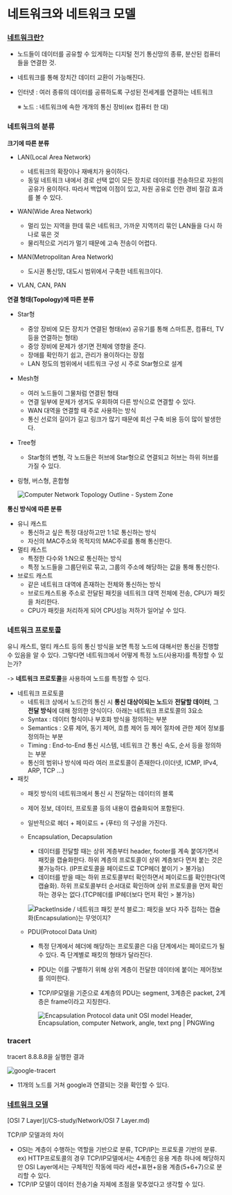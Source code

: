 # 네트워크와 네트워크 모델

### [네트워크란?](https://youtu.be/Av9UFzl_wis?list=PL0d8NnikouEWcF1jJueLdjRIC4HsUlULi)

- 노드들이 데이터를 공유할 수 있게하는 디지털 전기 통신망의 종류, 분산된 컴퓨터들을 연결한 것.

- 네트워크를 통해 장치간 데이터 교환이 가능해진다.

- 인터넷 : 여러 종류의 데이터를 공류하도록 구성된 전세계를 연결하는 네트워크

  ※ 노드 : 네트워크에 속한 개개의 통신 장비(ex 컴퓨터 한 대)

  

### 네트워크의 분류

 **크기에 따른 분류**

+ LAN(Local Area Network) 

  + 네트워크의 확장이나 재배치가 용이하다. 
  + 동일 네트워크 내에서 경로 선택 없이 모든 장치로 데이터를 전송하므로 자원의 공유가 용이하다. 따라서 백업에 이점이 있고, 자원 공유로 인한 경비 절감 효과를 볼 수 있다.

+ WAN(Wide Area Network) 

  + 멀리 있는 지역을 한데 묶은 네트워크, 가까운 지역끼리 묶인 LAN들을 다시 하나로 묶은 것
  + 물리적으로 거리가 멀기 때문에 고속 전송이 어렵다.

+ MAN(Metropolitan Area Network)

  + 도시권 통신망, 대도시 범위에서 구축한 네트워크이다.

+ VLAN, CAN, PAN

  

**연결 형태(Topology)에 따른 분류**

+ Star형 

  + 중앙 장비에 모든 장치가 연결된 형태(ex) 공유기를 통해 스마트폰, 컴퓨터, TV등을 연결하는 형태)
  + 중앙 장비에 문제가 생기면 전체에 영향을 준다.
  + 장애를 확인하기 쉽고, 관리가 용이하다는 장점
  + LAN 정도의 범위에서 네트워크 구성 시 주로 Star형으로 설계

+ Mesh형

  + 여러 노드들이 그물처럼 연결된 형태
  + 연결 일부에 문제가 생겨도 우회하여 다른 방식으로 연결할 수 있다.
  + WAN 대역을 연결할 때 주로 사용하는 방식
  + 통신 선로의 길이가 길고 링크가 많기 때문에 회선 구축 비용 등이 많이 발생한다.

+ Tree형

  + Star형의 변형, 각 노드들은 허브에 Star형으로 연결되고 허브는 하위 허브를 가질 수 있다.

+ 링형, 버스형, 혼합형

  ![Computer Network Topology Outline - System Zone](https://i0.wp.com/systemzone.net/wp-content/uploads/2017/09/Networking-Topology.png?fit=1200%2C636&ssl=1)

**통신 방식에 따른 분류**

+ 유니 캐스트
  + 통신하고 싶은 특정 대상하고만 1:1로 통신하는 방식
  + 자신의 MAC주소와 목적지의 MAC주로를 통해 통신한다.
+ 멀티 캐스트
  + 특정한 다수와 1:N으로 통신하는 방식
  + 특정 노드들을 그룹단위로 묶고, 그룹의 주소에 해당하는 값을 통해 통신한다.
+ 브로드 캐스트
  + 같은 네트워크 대역에 존재하는 전체와 통신하는 방식
  + 브로드캐스트용 주소로 전달된 패킷을 네트워크 대역 전체에 전송, CPU가 패킷을 처리한다.
  + CPU가 패킷을 처리하게 되어 CPU성능 저하가 일어날 수 있다.



### 네트워크 프로토콜

유니 캐스트, 멀티 캐스트 등의 통신 방식을 보면 특정 노드에 대해서만 통신을 진행할 수 있음을 알 수 있다. 그렇다면 네트워크에서 어떻게 특정 노드(사용자)를 특정할 수 있는가?

-> **네트워크 프로토콜**을 사용하여 노드를 특정할 수 있다.

+ 네트워크 프로토콜
  + 네트워크 상에서 노드간의 통신 시 **통신 대상이되는 노드**와 **전달할 데이터**, 그 **전달 방식**에 대해 정의한 양식이다. 아래는 네트워크 프로토콜의 3요소
  + Syntax : 데이터 형식이나 부호화 방식을 정의하는 부분
  + Semantics : 오류 제어, 동기 제어, 흐름 제어 등 제어 절차에 관한 제어 정보를 정의하는 부분
  + Timing : End-to-End 통신 시스템, 네트워크 간 통신 속도, 순서 등을 정의하는 부분
  + 통신의 범위나 방식에 따라 여러 프로토콜이 존재한다.(이더넷, ICMP, IPv4, ARP,  TCP ...)
+ 패킷
  + 패킷 방식의 네트워크에서 통신 시 전달하는 데이터의 블록
  
  + 제어 정보, 데이터, 프로토콜 등의 내용이 캡슐화되어 포함된다.
  
  + 일반적으로 헤더 + 페이로드 + (푸터) 의 구성을 가진다.
  
  + Encapsulation, Decapsulation
  
    + 데이터를 전달할 때는 상위 계층부터 header, footer를 계속 붙여가면서 패킷을 캡슐화한다. 하위 계층의 프로토콜이 상위 계층보다 먼저 붙는 것은 불가능하다. (IP프로토콜을 페이로드로 TCP헤더 붙이기 > 불가능)
    + 데이터를 받을 때는 하위 프로토콜부터 확인하면서 페이로드를 확인한다(역캡슐화). 하위 프로토콜부터 순서대로 확인하며 상위 프로토콜을 먼저 확인하는 경우는 없다.(TCP헤더를 IP헤더보다 먼저 확인 > 불가능)
  
    ![PacketInside / 네트워크 패킷 분석 블로그: 패킷을 보다 자주 접하는 캡슐화(Encapsulation)는 무엇이지?](https://lh4.googleusercontent.com/-DhLY7fZqGGU/TYvHrojem0I/AAAAAAAAAHc/wzPZN4b0GtU/w1200-h630-p-k-no-nu/encapsulation.jpg)
  
  + PDU(Protocol Data Unit) 
  
    + 특정 단계에서 헤더에 해당하는 프로토콜은 다음 단계에서는 페이로드가 될 수 있다. 즉 단계별로 패킷의 형태가 달라진다.
  
    + PDU는 이를 구별하기 위해 상위 계층이 전달한 데이터에 붙이는 제어정보를 의미한다.
  
    + TCP/IP모델을 기준으로 4계층의 PDU는 segment, 3계층은 packet, 2계층은 frame이라고 지칭한다.
  
      ![Encapsulation Protocol data unit OSI model Header, Encapsulation, computer  Network, angle, text png | PNGWing](https://w7.pngwing.com/pngs/189/206/png-transparent-encapsulation-protocol-data-unit-osi-model-header-encapsulation-computer-network-angle-text.png)

### tracert

tracert 8.8.8.8을 실행한 결과

![google-tracert](C:\Users\choifrance\Desktop\google-tracert.png)

- 11개의 노드를 거쳐 google과 연결되는 것을 확인할 수 있다.



### [네트워크 모델](https://youtu.be/y9nlT52SAcg?list=PL0d8NnikouEWcF1jJueLdjRIC4HsUlULi)

[OSI 7 Layer](/CS-study/Network/OSI 7 Layer.md)

TCP/IP 모델과의 차이

+ OSI는 계층이 수행하는 역할을 기반으로 분류, TCP/IP는 프로토콜 기반의 분류. ex) HTTP프로토콜의 경우 TCP/IP모델에서는 4계층인 응용 계층 하나에 해당하지만 OSI Layer에서는 구체적인 작동에 따라  세션+표현+응용 계층(5+6+7)으로 분리할 수 있다. 
+ TCP/IP 모델이 데이터 전송기술 자체에 초점을 맞추었다고 생각할 수 있다.

